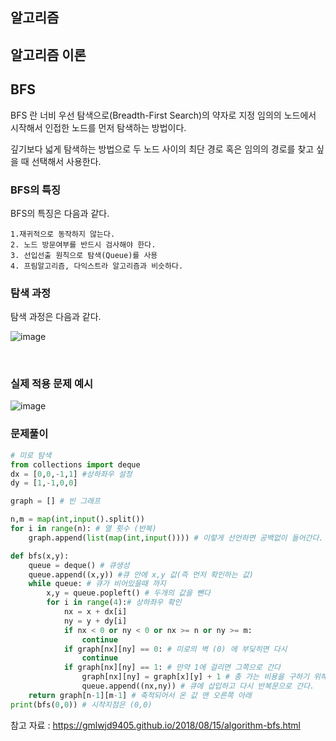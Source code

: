 ## 알고리즘 

## 알고리즘 이론


## BFS

BFS 란 너비 우선 탐색으로(Breadth-First Search)의 약자로 지정 임의의 노드에서 시작해서 인접한 노드를 먼저 탐색하는 방법이다.

깊기보다 넓게 탐색하는 방법으로 두 노드 사이의 최단 경로 혹은 임의의 경로를 찾고 싶을 때 선택해서 사용한다.


### BFS의 특징

BFS의 특징은 다음과 같다.

    1.재귀적으로 동작하지 않는다.
    2. 노드 방문여부를 반드시 검사해야 한다.
    3. 선입선출 원칙으로 탐색(Queue)를 사용
    4. 프림알고리즘, 다익스트라 알고리즘과 비슷하다.
### 탐색 과정

탐색 과정은 다음과 같다.

![image](https://user-images.githubusercontent.com/71219602/168030043-3b9e1c80-fa53-4cb4-9021-f0cf699ac21d.png)


<br>


### 실제 적용 문제 예시

![image](https://user-images.githubusercontent.com/71219602/168030198-57e0f3d8-3b68-4c5d-b0cc-b53b5eba2e1f.png)



### 문제풀이
```py
# 미로 탐색
from collections import deque
dx = [0,0,-1,1] #상하좌우 설정
dy = [1,-1,0,0]

graph = [] # 빈 그래프

n,m = map(int,input().split())
for i in range(n): # 열 횟수 (반복)
    graph.append(list(map(int,input()))) # 이렇게 선언하면 공백없이 들어간다.

def bfs(x,y):
    queue = deque() # 큐생성
    queue.append((x,y)) #큐 안에 x,y 값(즉 먼저 확인하는 값)
    while queue: # 큐가 비어있을때 까지
        x,y = queue.popleft() # 두개의 값을 뺀다
        for i in range(4):# 상하좌우 확인
            nx = x + dx[i]
            ny = y + dy[i]
            if nx < 0 or ny < 0 or nx >= n or ny >= m:
                continue
            if graph[nx][ny] == 0: # 미로의 벽 (0) 에 부딪히면 다시 
                continue
            if graph[nx][ny] == 1: # 만약 1에 걸리면 그쪽으로 간다
                graph[nx][ny] = graph[x][y] + 1 # 총 가는 비용을 구하기 위해 비용 축적
                queue.append((nx,ny)) # 큐에 삽입하고 다시 반복문으로 간다.
    return graph[n-1][m-1] # 축적되어서 온 값 맨 오른쪽 아래 
print(bfs(0,0)) # 시작지점은 (0,0)
```
참고 자료 : https://gmlwjd9405.github.io/2018/08/15/algorithm-bfs.html
